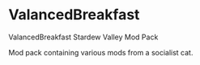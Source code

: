 # ValancedBreakfast
 ValancedBreakfast Stardew Valley Mod Pack
 
 Mod pack containing various mods from a socialist cat.
 
 